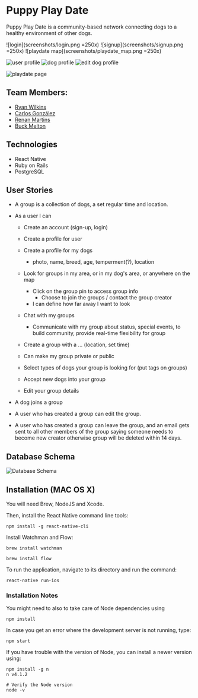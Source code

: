 # Puppy Play Date

Puppy Play Date is a community-based network connecting dogs to a healthy environment of other dogs.

![login](screenshots/login.png =250x)
![signup](screenshots/signup.png =250x)
![playdate map](screenshots/playdate_map.png =250x)

![user profile](screenshots/user_profile.png)
![dog profile](screenshots/dog_profile.png)
![edit dog profile](screenshots/edit_dog_profile.png)

![playdate page](screenshots/playdate_page.png)

## Team Members:

* [Ryan Wilkins](https://github.com/Tooconfident)
* [Carlos González](https://github.com/cyberpolin)
* [Renan Martins](https://github.com/nbkhope)
* [Buck Melton](https://github.com/buckmelton)

## Technologies

* React Native
* Ruby on Rails
* PostgreSQL

## User Stories

- A group is a collection of dogs, a set regular time and location.

- As a user I can
	- Create an account (sign-up, login)
	- Create a profile for user
	- Create a profile for my dogs
		- photo, name, breed, age, temperment(?), location
	- Look for groups in my area, or in my dog's area, or anywhere on the map
		- Click on the group pin to access group info
			- Choose to join the groups / contact the group creator
		- I can define how far away I want to look
	- Chat with my groups
		- Communicate with my group about status, special events, to build community, provide real-time flexibility for group


	- Create a group with a ... (location, set time)
	- Can make my group private or public
	- Select types of dogs your group is looking for (put tags on groups)
	- Accept new dogs into your group
	- Edit your group details

- A dog joins a group

- A user who has created a group can edit the group.
- A user who has created a group can leave the group, and an email gets sent to all other members of the group saying someone needs to become new creator otherwise group will be deleted within 14 days.


## Database Schema

![Database Schema](schema.png)

## Installation (MAC OS X)

You will need Brew, NodeJS and Xcode.

Then, install the React Native command line tools:

```
npm install -g react-native-cli
```

Install Watchman and Flow:
```
brew install watchman

brew install flow
```

To run the application, navigate to its directory and run the command:

```
react-native run-ios
```

### Installation Notes

You might need to also to take care of Node dependencies using

```
npm install
```

In case you get an error where the development server is not running, type:

```
npm start
```

If you have trouble with the version of Node, you can install a newer version using:

```
npm install -g n
n v4.1.2

# Verify the Node version
node -v
```
